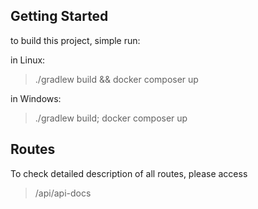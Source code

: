 ## Getting Started
to build this project, simple run:

in Linux:
> ./gradlew build && docker composer up

in Windows:
> ./gradlew build; docker composer up

## Routes

To check detailed description of all routes, please access 

>/api/api-docs